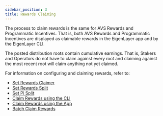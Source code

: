 ```yaml
---
sidebar_position: 3
title: Rewards Claiming
---
```


The process to claim rewards is the same for AVS Rewards and Programmatic Incentives. That is, both AVS Rewards and Programmatic
Incentives are displayed as claimable rewards in the EigenLayer app and by the EigenLayer CLI.

The posted distribution roots contain cumulative earnings. That is, Stakers and Operators do not have to claim against every
root and claiming against the most recent root will claim anything not yet claimed.

For information on configuring and claiming rewards, refer to:
* [Set Rewards Claimer](../../operators/howto/configurerewards/set-rewards-claimer.md) 
* [Set Rewards Split](../../operators/howto/configurerewards/set-rewards-split.md)
* [Set PI Split](../../operators/howto/configurerewards/set-pi-split.md)
* [Claim Rewards using the CLI](../../operators/howto/claimrewards/claim-rewards-cli.mdx)
* [Claim Rewards using the App](../../restakers/restaking-guides/claim-rewards-app.md)
* [Batch Claim Rewards](../../operators/howto/claimrewards/batch-claim-rewards.md)
